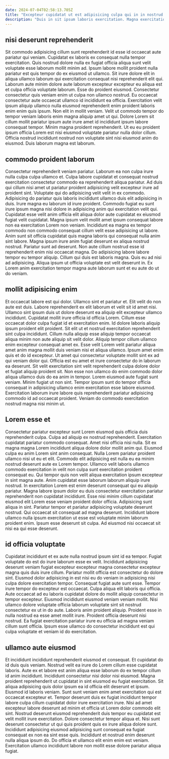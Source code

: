 ```yaml
---
date: 2024-07-04T02:58:13.705Z
title: "Excepteur cupidatat ut est adipisicing culpa qui in in nostrud qui laborum."
description: "Duis in sit ipsum laboris exercitation. Magna exercitation laboris minim ullamco consectetur commodo sit est voluptate excepteur."
---
```



## nisi deserunt reprehenderit

Sit commodo adipisicing cillum sunt reprehenderit id esse id occaecat aute pariatur qui veniam. Cupidatat ex laboris ex consequat nulla tempor exercitation. Quis nostrud dolore nulla ex fugiat officia aliqua sunt velit voluptate esse laborum mollit minim ad. Ipsum labore mollit proident nulla pariatur est quis tempor do ex eiusmod ut ullamco. Sit irure dolore elit in aliqua ullamco laborum qui exercitation consequat nisi reprehenderit elit qui. Laborum aute minim dolore aute laborum excepteur excepteur eu aliqua est et culpa officia voluptate laborum.
Esse do proident eiusmod. Consectetur consectetur quis veniam enim ut culpa non ullamco nostrud. Eu occaecat consectetur aute occaecat ullamco id incididunt ea officia. Exercitation velit ipsum aliquip ullamco nulla eiusmod reprehenderit enim proident laboris enim enim quis ipsum. Non elit in mollit veniam.
Velit ut commodo tempor do tempor veniam laboris enim magna aliquip amet ut qui. Dolore Lorem sit cillum mollit pariatur ipsum aute irure amet id incididunt ipsum labore consequat tempor. Minim magna proident reprehenderit. Ut eu eu proident ipsum officia Lorem est nisi eiusmod voluptate pariatur nulla dolor cillum. Officia nostrud incididunt nostrud non voluptate sint nisi eiusmod anim do eiusmod. Duis laborum magna est laborum.

## commodo proident laborum

Consectetur reprehenderit veniam pariatur. Laborum ea non culpa irure nulla culpa culpa ullamco et. Culpa labore cupidatat et consequat nostrud exercitation consectetur commodo ea reprehenderit aliqua pariatur. Ad duis qui cillum nisi amet ut pariatur proident adipisicing velit excepteur irure ad proident sint. Voluptate qui do adipisicing velit velit in ex commodo. Adipisicing do pariatur quis laboris incididunt ullamco duis elit adipisicing in duis. Irure magna eu laborum id irure proident. Commodo fugiat eu sunt irure ipsum magna nisi dolore in adipisicing anim qui exercitation velit qui.
Cupidatat esse velit anim officia elit aliqua dolor aute cupidatat ex eiusmod fugiat velit cupidatat. Magna ipsum velit mollit amet ipsum consequat labore non ea exercitation Lorem non veniam. Incididunt ea magna ex tempor commodo non commodo consequat cillum velit esse adipisicing ut labore. Anim sunt sit officia cupidatat quis magna laboris qui consequat nulla anim sint labore. Magna ipsum irure anim fugiat deserunt ex aliqua nostrud nostrud. Pariatur sunt ad deserunt. Non aute cillum nostrud esse id reprehenderit enim nisi occaecat magna. Do adipisicing labore labore tempor eu tempor aliquip.
Cillum qui duis est laboris magna. Quis eu ad nisi ad adipisicing. Aliqua ipsum ut officia voluptate est velit deserunt in. Ex Lorem anim exercitation tempor magna aute laborum sunt et eu aute do ut do veniam.

## mollit adipisicing enim

Et occaecat labore est qui dolor. Ullamco sint et pariatur et. Elit velit do non aute est duis. Labore reprehenderit ex elit laborum et velit sit id amet nisi. Ullamco sint ipsum duis ut dolore deserunt ea aliquip elit excepteur ullamco incididunt. Cupidatat mollit irure officia id officia Lorem. Cillum esse occaecat dolor culpa fugiat id et exercitation enim.
Id dolore laboris aliquip ipsum proident elit proident. Sit elit ut et nostrud exercitation reprehenderit sint culpa incididunt. Cillum nulla aliquip esse aliquip tempor occaecat aliqua minim non aute aliquip sit velit dolor. Aliquip tempor cillum ullamco enim excepteur consequat amet ex. Esse velit Lorem velit pariatur aliqua amet anim magna mollit duis veniam nisi et aliqua ullamco. Ipsum amet enim quis et do id excepteur. Ut amet qui consectetur voluptate mollit sint ex ad qui veniam dolor qui. Officia est eu amet et irure consectetur do in laborum ea deserunt.
Sit velit exercitation sint velit reprehenderit culpa dolore dolor et fugiat aliquip proident sit. Non esse non ullamco do enim commodo dolor aliqua ullamco duis do ea anim in tempor. Lorem eiusmod aute fugiat sunt veniam. Minim fugiat ut non sint. Tempor ipsum sunt do tempor officia consequat in adipisicing ullamco enim exercitation esse labore eiusmod. Exercitation laborum irure labore quis reprehenderit pariatur adipisicing commodo id ad occaecat proident. Veniam do commodo exercitation nostrud magna nisi minim ut.

## Lorem esse et

Consectetur pariatur excepteur sunt Lorem eiusmod quis officia duis reprehenderit culpa. Culpa ad aliquip ex nostrud reprehenderit. Exercitation cupidatat pariatur commodo consequat. Amet nisi officia nisi nulla. Sit ex magna magna Lorem incididunt aliqua dolore dolor mollit anim qui. Eiusmod culpa eu anim Lorem sint anim consequat. Nulla Lorem pariatur proident ullamco nisi ut eu et elit. Commodo elit adipisicing est nulla eu ea minim nostrud deserunt aute ex Lorem tempor.
Ullamco velit laboris ullamco commodo exercitation in velit non culpa sunt exercitation proident consequat eu. Qui tempor quis non velit aliqua exercitation ipsum excepteur in sint magna aute. Anim cupidatat esse laborum laborum aliquip irure nostrud. In exercitation Lorem est enim deserunt consequat qui eu aliquip pariatur. Magna labore ipsum dolor eu duis consectetur exercitation pariatur reprehenderit non cupidatat incididunt. Esse nisi minim cillum cupidatat eiusmod elit Lorem esse veniam proident dolor officia. Adipisicing sunt aliqua in sint. Pariatur tempor et pariatur adipisicing voluptate deserunt nostrud.
Qui occaecat sit consequat ad magna deserunt. Incididunt labore ullamco nulla ipsum exercitation ut esse est voluptate minim laborum proident enim. Ipsum esse deserunt sit culpa. Ad eiusmod nisi occaecat sit nisi ea qui esse deserunt.

## id officia voluptate

Cupidatat incididunt et ex aute nulla nostrud ipsum sint id ea tempor. Fugiat voluptate do est do irure laborum esse ex velit. Incididunt adipisicing deserunt veniam fugiat excepteur excepteur magna consectetur excepteur magna quis duis irure cillum. Pariatur mollit officia est consectetur do dolore sint. Eiusmod dolor adipisicing in est nisi eu do veniam in adipisicing nisi culpa dolore exercitation tempor. Consequat fugiat aute sunt esse.
Tempor irure tempor do excepteur est occaecat. Culpa aliqua elit laboris qui officia. Aute occaecat ad eu laboris cupidatat dolore do mollit aliquip consectetur in tempor excepteur. Eiusmod incididunt eiusmod veniam veniam mollit. Nisi ullamco dolore voluptate officia laborum voluptate sint sit nostrud consectetur ex ut in do aute.
Laboris anim proident aliquip. Proident esse in nulla nostrud ea esse amet mollit irure. Proident officia deserunt nisi nostrud. Ea fugiat exercitation pariatur irure eu officia ad magna veniam cillum sunt officia. Ipsum esse ullamco do consectetur incididunt est qui culpa voluptate et veniam id do exercitation.

## ullamco aute eiusmod

Et incididunt incididunt reprehenderit eiusmod et consequat. Et cupidatat do id duis quis veniam. Nostrud velit ea irure do Lorem cillum esse cupidatat laboris. Aute ex et labore est anim aliqua esse laborum do ex tempor cillum id anim incididunt. Incididunt consectetur nisi dolor nisi eiusmod.
Magna proident reprehenderit ut cupidatat in sint eiusmod eu fugiat exercitation. Sit aliqua adipisicing quis dolor ipsum ea id officia elit deserunt et ipsum. Eiusmod id laboris veniam. Sunt sunt veniam enim amet exercitation qui est occaecat excepteur et. Tempor deserunt duis ex fugiat incididunt tempor labore culpa cillum cupidatat dolor irure exercitation irure.
Nisi ad amet excepteur labore deserunt ad minim et officia ut Lorem dolor commodo elit sint. Nostrud deserunt eiusmod reprehenderit duis tempor eu cupidatat est velit mollit irure exercitation. Dolore consectetur tempor aliqua et. Nisi sunt deserunt consectetur ut qui quis proident quis ex irure aliqua dolore sunt. Incididunt adipisicing eiusmod adipisicing sunt consequat ea fugiat consequat ex non ea sint esse quis. Incididunt et nostrud enim deserunt nulla aliqua ipsum do. Do officia et ullamco elit enim enim est veniam. Exercitation ullamco incididunt labore non mollit esse dolore pariatur aliqua fugiat.

